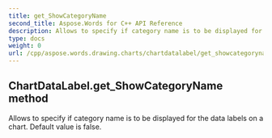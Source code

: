 ```yaml
---
title: get_ShowCategoryName
second_title: Aspose.Words for C++ API Reference
description: Allows to specify if category name is to be displayed for the data labels on a chart. Default value is false. 
type: docs
weight: 0
url: /cpp/aspose.words.drawing.charts/chartdatalabel/get_showcategoryname/
---
```

## ChartDataLabel.get_ShowCategoryName method


Allows to specify if category name is to be displayed for the data labels on a chart. Default value is false. 

